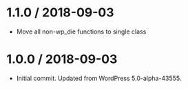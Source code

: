
1.1.0 / 2018-09-03
==================

  * Move all non-wp_die functions to single class

1.0.0 / 2018-09-03
==================

  * Initial commit. Updated from WordPress 5.0-alpha-43555.
